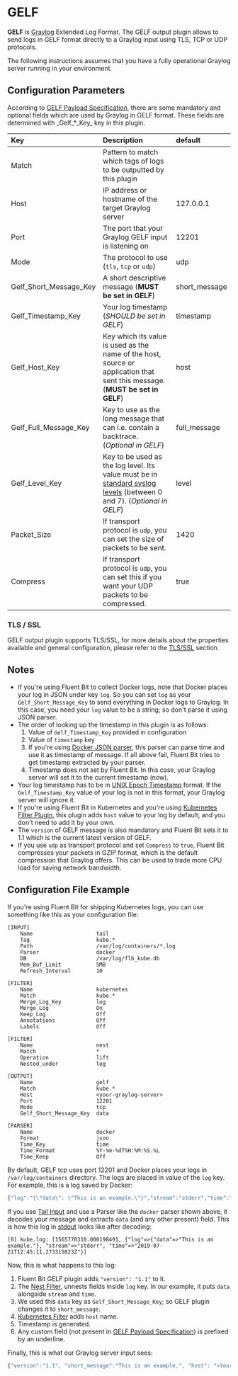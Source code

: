 # GELF

**GELF** is [Graylog](https://www.graylog.org/) Extended Log Format. The GELF output plugin allows to send logs in GELF format directly to a Graylog input using TLS, TCP or UDP protocols.

The following instructions assumes that you have a fully operational Graylog server running in your environment.

## Configuration Parameters

According to [GELF Payload Specification](https://docs.graylog.org/en/latest/pages/gelf.html#gelf-payload-specification), there are some mandatory and optional fields which are used by Graylog in GELF format. These fields are determined with _Gelf\_\*\_Key\_ key in this plugin.

| Key | Description | default |
| :--- | :--- | :--- |
| Match | Pattern to match which tags of logs to be outputted by this plugin |  |
| Host | IP address or hostname of the target Graylog server | 127.0.0.1 |
| Port | The port that your Graylog GELF input is listening on | 12201 |
| Mode | The protocol to use \(`tls`, `tcp` or `udp`\) | udp |
| Gelf\_Short\_Message\_Key | A short descriptive message \(**MUST be set in GELF**\) | short\_message |
| Gelf\_Timestamp\_Key | Your log timestamp \(_SHOULD be set in GELF_\) | timestamp |
| Gelf\_Host\_Key | Key which its value is used as the name of the host, source or application that sent this message. \(**MUST be set in GELF**\) | host |
| Gelf\_Full\_Message\_Key | Key to use as the long message that can i.e. contain a backtrace. \(_Optional in GELF_\) | full\_message |
| Gelf\_Level\_Key | Key to be used as the log level. Its value must be in [standard syslog levels](https://en.wikipedia.org/wiki/Syslog#Severity_level) \(between 0 and 7\). \(_Optional in GELF_\) | level |
| Packet\_Size | If transport protocol is `udp`, you can set the size of packets to be sent. | 1420 |
| Compress | If transport protocol is `udp`, you can set this if you want your UDP packets to be compressed. | true |

### TLS / SSL

GELF output plugin supports TLS/SSL, for more details about the properties available and general configuration, please refer to the [TLS/SSL](../../administration/security.md) section.

## Notes

* If you're using Fluent Bit to collect Docker logs, note that Docker places your log in JSON under key `log`. So you can set `log` as your `Gelf_Short_Message_Key` to send everything in Docker logs to Graylog. In this case, you need your `log` value to be a string; so don't parse it using JSON parser.
* The order of looking up the timestamp in this plugin is as follows:
  1. Value of `Gelf_Timestamp_Key` provided in configuration
  2. Value of `timestamp` key
  3. If you're using [Docker JSON parser](../parsers/json.md), this parser can parse time and use it as timestamp of message. If all above fail, Fluent Bit tries to get timestamp extracted by your parser.
  4. Timestamp does not set by Fluent Bit. In this case, your Graylog server will set it to the current timestamp \(now\).
* Your log timestamp has to be in [UNIX Epoch Timestamp](https://en.wikipedia.org/wiki/Unix_time) format. If the `Gelf_Timestamp_Key` value of your log is not in this format, your Graylog server will ignore it.
* If you're using Fluent Bit in Kubernetes and you're using [Kubernetes Filter Plugin](../filters/kubernetes.md), this plugin adds `host` value to your log by default, and you don't need to add it by your own.
* The `version` of GELF message is also mandatory and Fluent Bit sets it to 1.1 which is the current latest version of GELF.
* If you use `udp` as transport protocol and set `Compress` to `true`, Fluent Bit compresses your packets in GZIP format, which is the default compression that Graylog offers. This can be used to trade more CPU load for saving network bandwidth.

## Configuration File Example

If you're using Fluent Bit for shipping Kubernetes logs, you can use something like this as your configuration file:

```text
[INPUT]
    Name                    tail
    Tag                     kube.*
    Path                    /var/log/containers/*.log
    Parser                  docker
    DB                      /var/log/flb_kube.db
    Mem_Buf_Limit           5MB
    Refresh_Interval        10

[FILTER]
    Name                    kubernetes
    Match                   kube.*
    Merge_Log_Key           log
    Merge_Log               On
    Keep_Log                Off
    Annotations             Off
    Labels                  Off

[FILTER]
    Name                    nest
    Match                   *
    Operation               lift
    Nested_under            log

[OUTPUT]
    Name                    gelf
    Match                   kube.*
    Host                    <your-graylog-server>
    Port                    12201
    Mode                    tcp
    Gelf_Short_Message_Key  data

[PARSER]
    Name                    docker
    Format                  json
    Time_Key                time
    Time_Format             %Y-%m-%dT%H:%M:%S.%L
    Time_Keep               Off
```

By default, GELF tcp uses port 12201 and Docker places your logs in `/var/log/containers` directory. The logs are placed in value of the `log` key. For example, this is a log saved by Docker:

```javascript
{"log":"{\"data\": \"This is an example.\"}","stream":"stderr","time":"2019-07-21T12:45:11.273315023Z"}
```

If you use [Tail Input](../inputs/tail.md) and use a Parser like the `docker` parser shown above, it decodes your message and extracts `data` \(and any other present\) field. This is how this log in [stdout](standard-output.md) looks like after decoding:

```text
[0] kube.log: [1565770310.000198491, {"log"=>{"data"=>"This is an example."}, "stream"=>"stderr", "time"=>"2019-07-21T12:45:11.273315023Z"}]
```

Now, this is what happens to this log:

1. Fluent Bit GELF plugin adds `"version": "1.1"` to it.
2. The [Nest Filter](../filters/nest.md), unnests fields inside `log` key. In our example, it puts `data` alongside `stream` and `time`.
3. We used this `data` key as `Gelf_Short_Message_Key`; so GELF plugin changes it to `short_message`.
4. [Kubernetes Filter](../filters/kubernetes.md) adds `host` name.
5. Timestamp is generated.
6. Any custom field \(not present in [GELF Payload Specification](https://docs.graylog.org/en/latest/pages/gelf.html#gelf-payload-specification)\) is prefixed by an underline.

Finally, this is what our Graylog server input sees:

```javascript
{"version":"1.1", "short_message":"This is an example.", "host": "<Your Node Name>", "_stream":"stderr", "timestamp":1565770310.000199}
```

